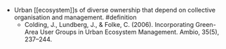 - Urban [[ecosystem]]s of diverse ownership that depend on collective organisation and management. #definition
	- Colding, J., Lundberg, J., & Folke, C. (2006). Incorporating Green-Area User Groups in Urban Ecosystem Management. Ambio, 35(5), 237–244.